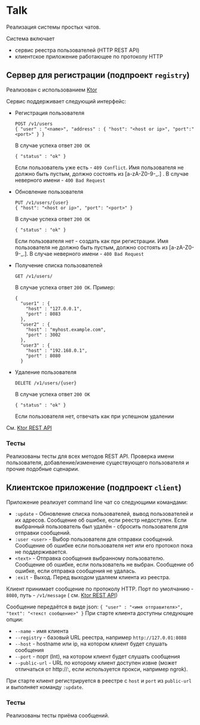 # Talk

Реализация системы простых чатов.

Система включает

* сервис реестра пользователей (HTTP REST API)
* клиентское приложение работающее по протоколу HTTP

## Сервер для регистрации (подпроект `registry`)

Реализован с использованием [Ktor](https://ktor.io/docs/quickstart-index.html#hello-world)

Сервис поддерживает следующий интерфейс:

* Регистрация пользователя
  ```
  POST /v1/users
  { "user" : "<name>", "address" : { "host": "<host or ip>", "port":"<port>" } }
  ```
  В случае успеха ответ `200 OK`
  ```
  { "status" : "ok" } 
  ```
  Если пользователь уже есть - `409 Conflict`. Имя пользователя не должно быть пустым, должно состоять из [a-zA-Z0-9-_.]
  . В случае неверного имени - `400 Bad Request`

* Обновление пользователя
  ```
  PUT /v1/users/{user}
  { "host": "<host or ip>", "port": "<port>" }
  ```
  В случае успеха ответ `200 OK`
  ```
  { "status" : "ok" }     
  ```
  Если пользователя нет - создать как при регистрации. Имя пользователя не должно быть пустым, должно состоять
  из [a-zA-Z0-9-_.]. В случае неверного имени - `400 Bad Request`

* Получение списка пользователей
  ```
  GET /v1/users/
  ```
  В случае успеха ответ `200 OK`. Пример:
  ```
  {
    "user1" : {
      "host" : "127.0.0.1",
      "port" : 8083
    },
    "user2" : {
      "host" : "myhost.example.com",
      "port" : 3002
    },
    "user3" : {
      "host" : "192.168.0.1",
      "port" : 8080
    } 
  ```

* Удаление пользователя
  ```
  DELETE /v1/users/{user}
  ```
  В случае успеха ответ `200 OK`
  ```
  { "status" : "ok" }     
  ```
  Если пользователя нет, отвечать как при успешном удалении

См. [Ktor REST API](https://ktor.io/docs/guides-api.html)

### Тесты

Реализованы тесты для всех методов REST API. Проверка имени пользователя,
добавление/изменение существующего пользователя и прочие подобные сценарии.

## Клиентское приложение (подпроект `client`)

Приложение реализует command line чат со следующими командами:

* `:update` - Обновление списка пользователей, вывод пользователей и их адресов. Сообщение об ошибке, если реестр
  недоступен. Если выбранный пользователь был удалён - сбросить пользователя для отправки сообщений.
* `:user <user>` - Выбор пользователя для отправки сообщений. Сообщение об ошибке если пользователя нет или его протокол
  пока не поддерживается.
* `<text>` - Отправка сообщения выбранному пользователю. Сообщение об ошибке, если пользователь не выбран. Сообщение об
  ошибке, если отправка сообщения не удалась.
* `:exit` - Выход. Перед выходом удаляем клиента из реестра.

Клиент принимает сообщение по протоколу HTTP. Порт по умолчанию - `8080`, путь - `/v1/message` (
см. [Ktor REST API](https://ktor.io/docs/guides-api.html))

Сообщение передаётся в виде json: `{ "user" : "<имя отправителя>", "text": "<текст сообщение>" }`
При старте клиента доступны следующие опции:

* `--name` - имя клиента
* `--registry` - базовый URL реестра, например `http://127.0.01:8088`
* `--host` - hostname или ip, на котором клиент будет слушать сообщения
* `--port` - порт (Int), на котором клиент будет слушать сообщения
* `--public-url` - URL по которому клиент доступен извне (может отличаться от http://<host>:<port>, если используется
  прокси, например ngrok).

При старте клиент регистрируется в реестре с `host` и `port` из `public-url` и выполняет команду `:update`.

### Тесты

Реализованы тесты приёма сообщений. 
